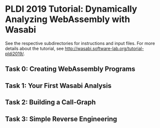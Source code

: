 # PLDI 2019 Tutorial: Dynamically Analyzing WebAssembly with Wasabi

See the respective subdirectories for instructions and input files. For more details about the tutorial, see http://wasabi.software-lab.org/tutorial-pldi2019/.

## Task 0: Creating WebAssembly Programs

## Task 1: Your First Wasabi Analysis

## Task 2: Building a Call-Graph

## Task 3: Simple Reverse Engineering
